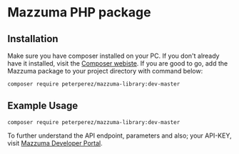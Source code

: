 # Mazzuma PHP package

## Installation

Make sure you have composer installed on your PC. If you don't already have it installed, visit the [Composer webiste](https://getcomposer.org/).
If you are good to go, add the Mazzuma package to your project directory with command below:
```
composer require peterperez/mazzuma-library:dev-master
```

## Example Usage

```
composer require peterperez/mazzuma-library:dev-master
```

To further understand the API endpoint, parameters and also; your API-KEY, visit [Mazzuma Developer Portal](https://mazzuma.com/developer/).
